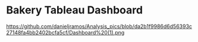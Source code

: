 # Bakery Tableau Dashboard

https://github.com/danieljramos/Analysis_pics/blob/da2b1f9986d6d56393c27148fa4bb2402bcfa5cf/Dashboard%20(1).png
